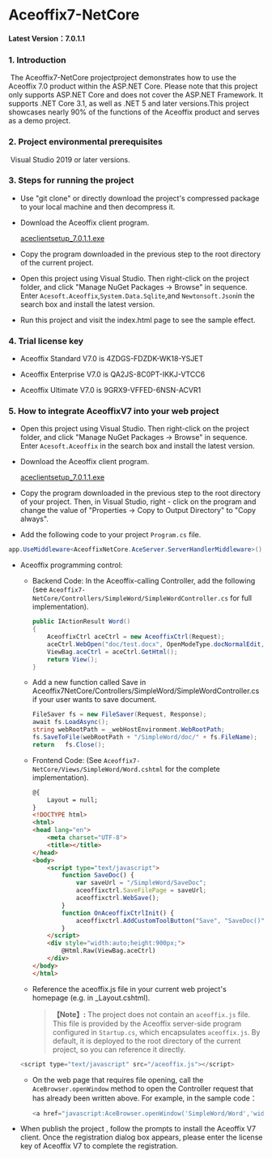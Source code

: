 # Aceoffix7-NetCore

**Latest Version：7.0.1.1**

### 1. Introduction

​      The Aceoffix7-NetCore projectproject demonstrates how to use the Aceoffix 7.0 product within the ASP.NET Core. Please note that this project only supports ASP.NET Core and does not cover the ASP.NET Framework. It supports .NET Core 3.1, as well as .NET 5 and later versions.This project showcases nearly 90% of the functions of the Aceoffix product and serves as a demo project.

### 2. Project environmental prerequisites

​      Visual Studio 2019 or later versions.

### 3. Steps for running the project

- Use "git clone" or directly download the project's compressed package to your local machine and then decompress it.

- Download the Aceoffix client program.

  [aceclientsetup_7.0.1.1.exe](https://github.com/aceoffix/aceoffix7-client/releases/download/v7.0.1.1/aceclientsetup_7.0.1.1.exe)

- Copy the program downloaded in the previous step to the root directory of the current project.

- Open this project using Visual Studio. Then right-click on the project folder, and click "Manage NuGet Packages -> Browse" in sequence. Enter `Acesoft.Aceoffix`,`System.Data.Sqlite`,and `Newtonsoft.Json`in  the search box and install the latest version.

- Run this project and visit the index.html page to see the sample effect.

### 4. Trial license key

- Aceoffix Standard V7.0 is 4ZDGS-FDZDK-WK18-YSJET

- Aceoffix Enterprise V7.0 is QA2JS-8C0PT-IKKJ-VTCC6

- Aceoffix Ultimate V7.0 is 9GRX9-VFFED-6NSN-ACVR1

### 5. How to integrate AceoffixV7 into your web project

- Open this project using Visual Studio. Then right-click on the project folder, and click "Manage NuGet Packages -> Browse" in sequence. Enter `Acesoft.Aceoffix` in the search box and install the latest version.

- Download the Aceoffix client program.

    [aceclientsetup_7.0.1.1.exe](https://github.com/aceoffix/aceoffix7-client/releases/download/v7.0.1.1/aceclientsetup_7.0.1.1.exe)

- Copy the program downloaded in the previous step to the root directory of your project. Then, in Visual Studio, right - click on the program and change the value of "Properties -> Copy to Output Directory" to "Copy always".

- Add the following code to  your project `Program.cs` file.


```c#
app.UseMiddleware<AceoffixNetCore.AceServer.ServerHandlerMiddleware>();
```

- Aceoffix programming control:

  - Backend Code: In the Aceoffix-calling Controller, add the following (see `Aceoffix7-NetCore/Controllers/SimpleWord/SimpleWordController.cs` for full implementation).
  
    ```c#
    public IActionResult Word()
    {
        AceoffixCtrl aceCtrl = new AceoffixCtrl(Request);
        aceCtrl.WebOpen("doc/test.docx", OpenModeType.docNormalEdit, "Tom");
        ViewBag.aceCtrl = aceCtrl.GetHtml();
        return View();
    }
    ```
  
  - Add a new function called Save in Aceoffix7NetCore/Controllers/SimpleWord/SimpleWordController.cs if your user wants to save document.
  
    ```c#
    FileSaver fs = new FileSaver(Request, Response);
    await fs.LoadAsync();
    string webRootPath = _webHostEnvironment.WebRootPath;
    fs.SaveToFile(webRootPath + "/SimpleWord/doc/" + fs.FileName);
    return   fs.Close();
    ```
  
  - Frontend Code: (See `Aceoffix7-NetCore/Views/SimpleWord/Word.cshtml` for the complete implementation).
  
    ```html
    @{
        Layout = null;
    }
    <!DOCTYPE html>
    <html>
    <head lang="en">
        <meta charset="UTF-8">
        <title></title>
    </head>
    <body>
        <script type="text/javascript">
            function SaveDoc() {
                var saveUrl = "/SimpleWord/SaveDoc";
                aceoffixctrl.SaveFilePage = saveUrl;
                aceoffixctrl.WebSave();
            }    
            function OnAceoffixCtrlInit() {
                aceoffixctrl.AddCustomToolButton("Save", "SaveDoc()", 1);        
            }
        </script>
        <div style="width:auto;height:900px;">
            @Html.Raw(ViewBag.aceCtrl)
        </div>    
    </body>
    </html>
    ```
  
  - Reference the aceoffix.js file in your current web project's homepage (e.g.  in _Layout.cshtml).
  
    > **【Note】:** The project does not contain an `aceoffix.js` file. This file is provided by the Aceoffix server-side program configured in `Startup.cs`, which encapsulates `aceoffix.js`. By default, it is deployed to the root directory of the current project, so you can reference it directly.
  
  ```javascript
  <script type="text/javascript" src="/aceoffix.js"></script>
  ```
  
  - On the web page that requires file opening, call the `AceBrowser.openWindow` method to open the Controller request that has already been written above. For example, in the sample code：
  
    ```javascript
    <a href="javascript:AceBrowser.openWindow('SimpleWord/Word','width=1150px;height=900px;');">Open Word File</a>
    ```

- When publish the project , follow the prompts to install the Aceoffix V7 client. Once the registration dialog box appears, please enter the license key of Aceoffix V7 to complete the registration.

